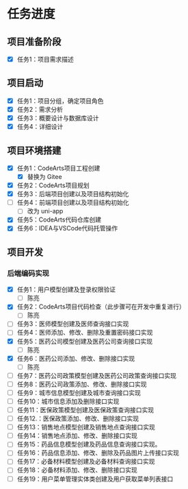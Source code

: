 # 任务进度

## 项目准备阶段

- [x] 任务1：项目需求描述

## 项目启动

- [x] 任务1：项目分组，确定项目角色
- [x] 任务2：需求分析
- [x] 任务3：概要设计与数据库设计
- [x] 任务4：详细设计

## 项目环境搭建

- [x] 任务1：CodeArts项目工程创建
  - [x] 替换为 Gitee
- [x] 任务2：CodeArts项目规划
- [x] 任务3：后端项目创建以及项目结构初始化
- [ ] 任务4：前端项目创建以及项目结构初始化
  - [ ] 改为 uni-app
- [x] 任务5：CodeArts代码仓库创建
- [x] 任务6：IDEA与VSCode代码托管操作

## 项目开发

### 后端编码实现

- [x] 任务1：用户模型创建及登录权限验证
  - [ ] 陈亮
- [x] 任务2：CodeArts项目代码检查（此步骤可在开发中重复进行）
  - [ ] 陈亮
- [ ] 任务3：医师模型创建及医师查询接口实现
- [ ] 任务4：医师添加、修改、删除及重置密码接口实现
- [x] 任务5：医药公司模型创建及医药公司查询接口实现
  - [ ] 陈亮
- [x] 任务6：医药公司添加、修改、删除接口实现
  - [ ] 陈亮
- [ ] 任务7：医药公司政策模型创建及医药公司政策查询接口实现
- [ ] 任务8：医药公司政策添加、修改、删除接口实现
- [ ] 任务9：城市信息模型创建及城市查询接口实现
- [ ] 任务10：城市信息添加及删除接口实现
- [ ] 任务11：医保政策模型创建及医保政策查询接口实现
- [ ] 任务12.：医保政策添加、修改、删除接口实现
- [ ] 任务13：销售地点模型创建及销售地点查询接口实现
- [ ] 任务14：销售地点添加、修改、删除接口实现
- [ ] 任务15：药品信息模型创建及药品信息查询接口实现。
- [ ] 任务16：药品信息添加、修改、删除及药品图片上传接口实现
- [ ] 任务17：必备材料模型创建及必备材料查询接口实现
- [ ] 任务18：必备材料添加、修改、删除接口实现
- [ ] 任务19：用户菜单管理实体类创建及用户获取菜单列表接口